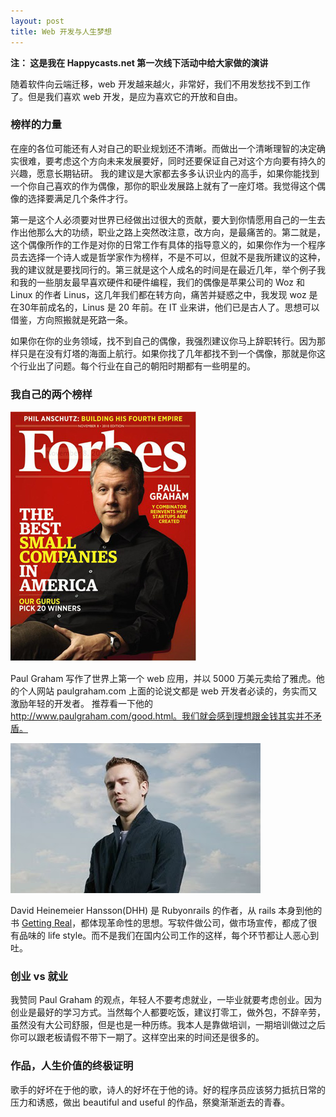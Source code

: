 ```yaml
---
layout: post
title: Web 开发与人生梦想
---
```

__注： 这是我在 Happycasts.net 第一次线下活动中给大家做的演讲__

随着软件向云端迁移，web
开发越来越火，非常好，我们不用发愁找不到工作了。但是我们喜欢 web
开发，是应为喜欢它的开放和自由。



### 榜样的力量

在座的各位可能还有人对自己的职业规划还不清晰。而做出一个清晰理智的决定确实很难，要考虑这个方向未来发展要好，同时还要保证自己对这个方向要有持久的兴趣，愿意长期钻研。
我的建议是大家都去多多认识业内的高手，如果你能找到一个你自己喜欢的作为偶像，那你的职业发展路上就有了一座灯塔。我觉得这个偶像的选择要满足几个条件才行。

第一是这个人必须要对世界已经做出过很大的贡献，要大到你情愿用自己的一生去作出他那么大的功绩，职业之路上突然改注意，改方向，是最痛苦的。第二就是，这个偶像所作的工作是对你的日常工作有具体的指导意义的，如果你作为一个程序员去选择一个诗人或是哲学家作为榜样，不是不可以，但就不是我所建议的这种，我的建议就是要找同行的。第三就是这个人成名的时间是在最近几年，举个例子我和我的一些朋友最早喜欢硬件和硬件编程，我们的偶像是苹果公司的
Woz 和 Linux 的作者 Linus，这几年我们都在转方向，痛苦并疑惑之中，我发现 woz
是在30年前成名的，Linus 是 20 年前。在 IT
业来讲，他们已是古人了。思想可以借鉴，方向照搬就是死路一条。

如果你在你的业务领域，找不到自己的偶像，我强烈建议你马上辞职转行。因为那样只是在没有灯塔的海面上航行。如果你找了几年都找不到一个偶像，那就是你这个行业出了问题。每个行业在自己的朝阳时期都有一些明星的。

### 我自己的两个榜样

![pg](./images/pg.png)

Paul Graham 写作了世界上第一个 web 应用，并以 5000 万美元卖给了雅虎。他的个人网站 paulgraham.com 上面的论说文都是 web 开发者必读的，务实而又激励年轻的开发者。
推荐看一下他的
http://www.paulgraham.com/good.html。我们就会感到理想跟金钱其实并不矛盾。

![dhh](./images/dhh.jpg)

David Heinemeier Hansson(DHH) 是 Rubyonrails 的作者，从 rails 本身到他的书
[Getting
Real](http://gettingreal.37signals.com/)，都体现革命性的思想。写软件做公司，做市场宣传，都成了很有品味的
life style。而不是我们在国内公司工作的这样，每个环节都让人恶心到吐。

### 创业 vs 就业

我赞同 Paul Graham
的观点，年轻人不要考虑就业，一毕业就要考虑创业。因为创业是最好的学习方式。当然每个人都要吃饭，建议打零工，做外包，不辞辛劳，虽然没有大公司舒服，但是也是一种历练。我本人是靠做培训，一期培训做过之后你可以跟老板请假不带下一期了。这样空出来的时间还是很多的。

### 作品，人生价值的终极证明

歌手的好坏在于他的歌，诗人的好坏在于他的诗。好的程序员应该努力抵抗日常的压力和诱惑，做出
beautiful and useful 的作品，祭奠渐渐逝去的青春。
